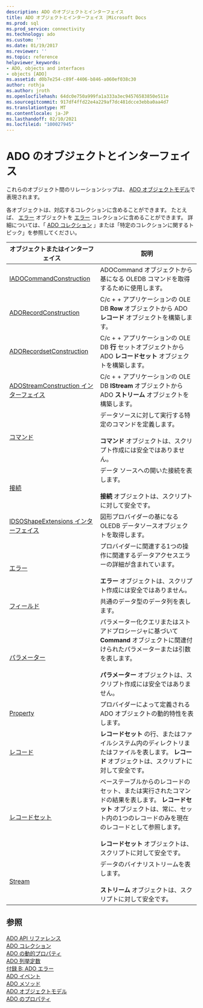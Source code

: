 ```yaml
---
description: ADO のオブジェクトとインターフェイス
title: ADO オブジェクトとインターフェイス |Microsoft Docs
ms.prod: sql
ms.prod_service: connectivity
ms.technology: ado
ms.custom: ''
ms.date: 01/19/2017
ms.reviewer: ''
ms.topic: reference
helpviewer_keywords:
- ADO, objects and interfaces
- objects [ADO]
ms.assetid: d0b7e254-c89f-4406-b846-a060ef038c30
author: rothja
ms.author: jroth
ms.openlocfilehash: 64dc0e750a999fa1a333a3ec94576583850e511e
ms.sourcegitcommit: 917df4ffd22e4a229af7dc481dcce3ebba0aa4d7
ms.translationtype: MT
ms.contentlocale: ja-JP
ms.lasthandoff: 02/10/2021
ms.locfileid: "100027945"
---
```

# <a name="ado-objects-and-interfaces"></a>ADO のオブジェクトとインターフェイス
これらのオブジェクト間のリレーションシップは、 [ADO オブジェクトモデル](./ado-object-model.md)で表現されます。  
  
 各オブジェクトは、対応するコレクションに含めることができます。 たとえば、 [エラー](./error-object.md) オブジェクトを [エラー](./errors-collection-ado.md) コレクションに含めることができます。 詳細については、「 [ADO コレクション](./ado-collections.md) 」または「特定のコレクションに関するトピック」を参照してください。  
  
|オブジェクトまたはインターフェイス|説明|  
|-|-|  
|[IADOCommandConstruction](/previous-versions/windows/desktop/aa965677(v=vs.85))|ADOCommand オブジェクトから基になる OLEDB コマンドを取得するために使用します。|  
|[ADORecordConstruction](./adorecordconstruction-interface.md)|C/c + + アプリケーションの OLE DB **Row** オブジェクトから ADO **レコード** オブジェクトを構築します。|  
|[ADORecordsetConstruction](./adorecordsetconstruction-interface.md)|C/c + + アプリケーションの OLE DB **行** セットオブジェクトから ADO **レコードセット** オブジェクトを構築します。|  
|[ADOStreamConstruction インターフェイス](./adostreamconstruction-interface.md)|C/c + + アプリケーションの OLE DB **IStream** オブジェクトから ADO **ストリーム** オブジェクトを構築します。|  
|[コマンド](./command-object-ado.md)|データソースに対して実行する特定のコマンドを定義します。<br /><br /> **コマンド** オブジェクトは、スクリプト作成には安全ではありません。|  
|[接続](./connection-object-ado.md)|データ ソースへの開いた接続を表します。<br /><br /> **接続** オブジェクトは、スクリプトに対して安全です。|  
|[IDSOShapeExtensions インターフェイス](./idsoshapeextensions-interface.md)|図形プロバイダーの基になる OLEDB データソースオブジェクトを取得します。|  
|[エラー](./error-object.md)|プロバイダーに関連する1つの操作に関連するデータアクセスエラーの詳細が含まれています。<br /><br /> **エラー** オブジェクトは、スクリプト作成には安全ではありません。|  
|[フィールド](./field-object.md)|共通のデータ型のデータ列を表します。|  
|[パラメーター](./parameter-object.md)|パラメーター化クエリまたはストアドプロシージャに基づいて **Command** オブジェクトに関連付けられたパラメーターまたは引数を表します。<br /><br /> **パラメーター** オブジェクトは、スクリプト作成には安全ではありません。|  
|[Property](./property-object-ado.md)|プロバイダーによって定義される ADO オブジェクトの動的特性を表します。|  
|[レコード](./record-object-ado.md)|**レコードセット** の行、またはファイルシステム内のディレクトリまたはファイルを表します。 **レコード** オブジェクトは、スクリプトに対して安全です。|  
|[レコードセット](./recordset-object-ado.md)|ベーステーブルからのレコードのセット、または実行されたコマンドの結果を表します。 **レコードセット** オブジェクトは、常に、セット内の1つのレコードのみを現在のレコードとして参照します。<br /><br /> **レコードセット** オブジェクトは、スクリプトに対して安全です。|  
|[Stream](./stream-object-ado.md)|データのバイナリストリームを表します。<br /><br /> **ストリーム** オブジェクトは、スクリプトに対して安全です。|  
  
## <a name="see-also"></a>参照  
 [ADO API リファレンス](./ado-api-reference.md)   
 [ADO コレクション](./ado-collections.md)   
 [ADO の動的プロパティ](./ado-dynamic-properties.md)   
 [ADO 列挙定数](./ado-enumerated-constants.md)   
 [付録 B: ADO エラー](../../guide/appendixes/appendix-b-ado-errors.md)   
 [ADO イベント](./ado-events.md)   
 [ADO メソッド](./ado-methods.md)   
 [ADO オブジェクトモデル](./ado-object-model.md)   
 [ADO のプロパティ](./ado-properties.md)